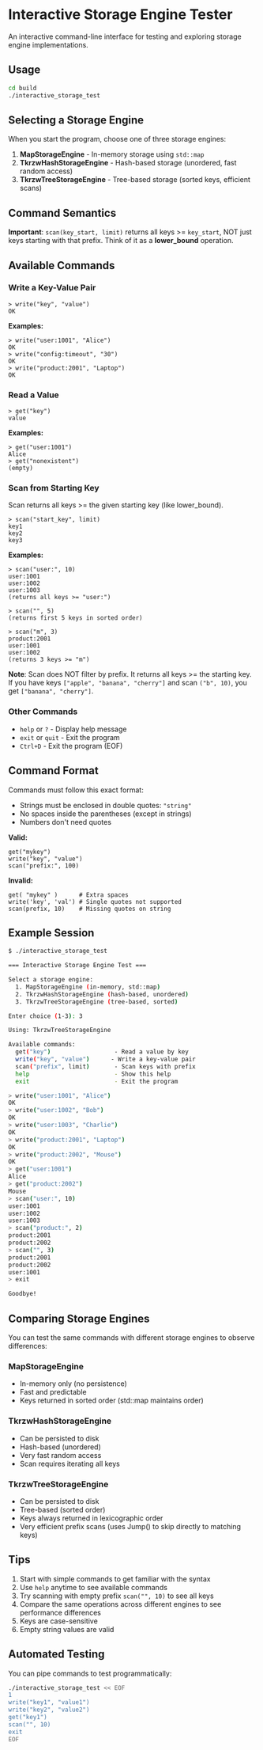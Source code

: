 # Interactive Storage Engine Tester

An interactive command-line interface for testing and exploring storage engine implementations.

## Usage

```bash
cd build
./interactive_storage_test
```

## Selecting a Storage Engine

When you start the program, choose one of three storage engines:

1. **MapStorageEngine** - In-memory storage using `std::map`
2. **TkrzwHashStorageEngine** - Hash-based storage (unordered, fast random access)
3. **TkrzwTreeStorageEngine** - Tree-based storage (sorted keys, efficient scans)

## Command Semantics

**Important**: `scan(key_start, limit)` returns all keys >= `key_start`, NOT just keys starting with that prefix. Think of it as a **lower_bound** operation.

## Available Commands

### Write a Key-Value Pair

```
> write("key", "value")
OK
```

**Examples:**
```
> write("user:1001", "Alice")
OK
> write("config:timeout", "30")
OK
> write("product:2001", "Laptop")
OK
```

### Read a Value

```
> get("key")
value
```

**Examples:**
```
> get("user:1001")
Alice
> get("nonexistent")
(empty)
```

### Scan from Starting Key

Scan returns all keys >= the given starting key (like lower_bound).

```
> scan("start_key", limit)
key1
key2
key3
```

**Examples:**
```
> scan("user:", 10)
user:1001
user:1002
user:1003
(returns all keys >= "user:")

> scan("", 5)
(returns first 5 keys in sorted order)

> scan("m", 3)
product:2001
user:1001
user:1002
(returns 3 keys >= "m")
```

**Note**: Scan does NOT filter by prefix. It returns all keys >= the starting key.
If you have keys `["apple", "banana", "cherry"]` and scan `("b", 10)`, you get `["banana", "cherry"]`.

### Other Commands

- `help` or `?` - Display help message
- `exit` or `quit` - Exit the program
- `Ctrl+D` - Exit the program (EOF)

## Command Format

Commands must follow this exact format:
- Strings must be enclosed in double quotes: `"string"`
- No spaces inside the parentheses (except in strings)
- Numbers don't need quotes

**Valid:**
```
get("mykey")
write("key", "value")
scan("prefix:", 100)
```

**Invalid:**
```
get( "mykey" )      # Extra spaces
write('key', 'val') # Single quotes not supported
scan(prefix, 10)    # Missing quotes on string
```

## Example Session

```bash
$ ./interactive_storage_test

=== Interactive Storage Engine Test ===

Select a storage engine:
  1. MapStorageEngine (in-memory, std::map)
  2. TkrzwHashStorageEngine (hash-based, unordered)
  3. TkrzwTreeStorageEngine (tree-based, sorted)

Enter choice (1-3): 3

Using: TkrzwTreeStorageEngine

Available commands:
  get("key")                  - Read a value by key
  write("key", "value")      - Write a key-value pair
  scan("prefix", limit)       - Scan keys with prefix
  help                        - Show this help
  exit                        - Exit the program

> write("user:1001", "Alice")
OK
> write("user:1002", "Bob")
OK
> write("user:1003", "Charlie")
OK
> write("product:2001", "Laptop")
OK
> write("product:2002", "Mouse")
OK
> get("user:1001")
Alice
> get("product:2002")
Mouse
> scan("user:", 10)
user:1001
user:1002
user:1003
> scan("product:", 2)
product:2001
product:2002
> scan("", 3)
product:2001
product:2002
user:1001
> exit

Goodbye!
```

## Comparing Storage Engines

You can test the same commands with different storage engines to observe differences:

### MapStorageEngine
- In-memory only (no persistence)
- Fast and predictable
- Keys returned in sorted order (std::map maintains order)

### TkrzwHashStorageEngine
- Can be persisted to disk
- Hash-based (unordered)
- Very fast random access
- Scan requires iterating all keys

### TkrzwTreeStorageEngine
- Can be persisted to disk
- Tree-based (sorted order)
- Keys always returned in lexicographic order
- Very efficient prefix scans (uses Jump() to skip directly to matching keys)

## Tips

1. Start with simple commands to get familiar with the syntax
2. Use `help` anytime to see available commands
3. Try scanning with empty prefix `scan("", 10)` to see all keys
4. Compare the same operations across different engines to see performance differences
5. Keys are case-sensitive
6. Empty string values are valid

## Automated Testing

You can pipe commands to test programmatically:

```bash
./interactive_storage_test << EOF
1
write("key1", "value1")
write("key2", "value2")
get("key1")
scan("", 10)
exit
EOF
```

